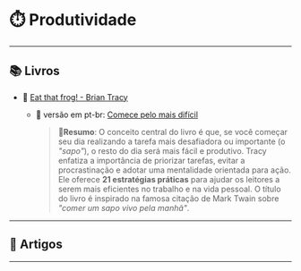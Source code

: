 # ⏱️ Produtividade

---

## 📚 Livros

- 🐸 [Eat that frog! - Brian Tracy](https://abre.ai/eat-that-frog)

  - 📘 versão em pt-br: [Comece pelo mais difícil](https://abre.ai/comece-pelo-mais-dificil)
    > 🎯**Resumo**: O conceito central do livro é que, se você começar seu dia realizando a tarefa mais desafiadora ou importante (o _"sapo"_), o resto do dia será mais fácil e produtivo. Tracy enfatiza a importância de priorizar tarefas, evitar a procrastinação e adotar uma mentalidade orientada para ação. Ele oferece **21 estratégias práticas** para ajudar os leitores a serem mais eficientes no trabalho e na vida pessoal. O título do livro é inspirado na famosa citação de Mark Twain sobre _"comer um sapo vivo pela manhã"_.

---

## 📰 Artigos

---
